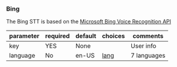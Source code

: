 ### Bing

The Bing STT is based on the [Microsoft Bing Voice Recognition API](https://www.microsoft.com/cognitive-services/en-us/speech-api)

| parameter| required | default | choices | comments |
|----------|----------|---------|---------|----------|
| key      | YES      | None    |         |User info |
| language | No       | en-US   | [lang](https://www.microsoft.com/cognitive-services/en-us/speech-api)|7 languages|